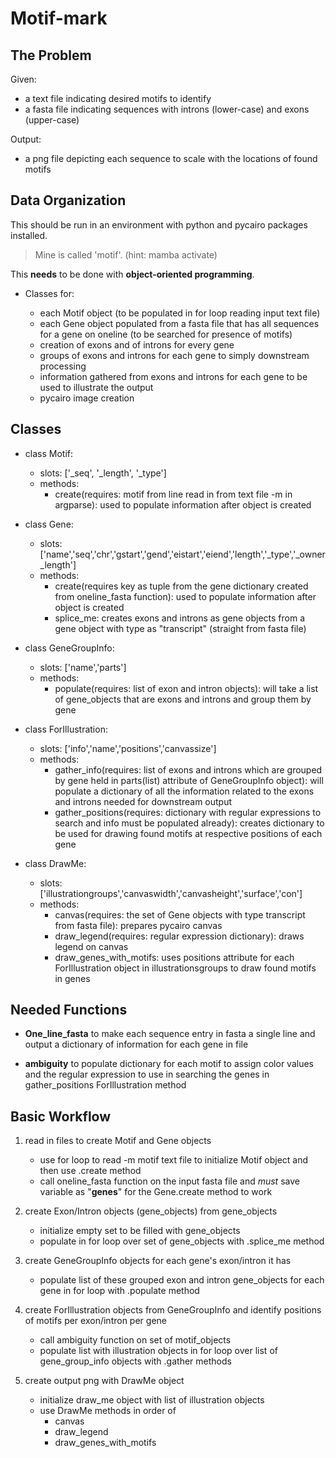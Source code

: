 # Motif-mark


## The Problem ##


Given:  
- a text file indicating desired motifs to identify
- a fasta file indicating sequences with introns (lower-case) and exons (upper-case) 

Output:
- a png file depicting each sequence to scale with the locations of found motifs 



## Data Organization ##


This should be run in an environment with python and pycairo packages installed.
>  Mine is called 'motif'. (hint:  mamba activate)

This __needs__ to be done with __object-oriented programming__. 
- Classes for:

    - each Motif object (to be populated in for loop reading input text file)
    - each Gene object populated from a fasta file that has all sequences for a gene on oneline (to be searched for presence of motifs)
    - creation of exons and of introns for every gene
    - groups of exons and introns for each gene to simply downstream processing
    - information gathered from exons and introns for each gene to be used to illustrate the output
    - pycairo image creation


## Classes ##

- class Motif:
    - slots: ['_seq', '_length', '_type']
    - methods:
        - create(requires:  motif from line read in from text file -m in argparse):  used to populate information after object is created

- class Gene: 
    - slots: ['name','seq','chr','gstart','gend','eistart','eiend','length','_type','_owner_length']
    - methods:
        - create(requires key as tuple from the gene dictionary created from oneline_fasta function):  used to populate information after object is created
        - splice_me:  creates exons and introns as gene objects from a gene object with type as "transcript" (straight from fasta file)

- class GeneGroupInfo:
    - slots: ['name','parts']
    - methods:
        - populate(requires:  list of exon and intron objects):  will take a list of gene_objects that are exons and introns and group them by gene  

- class ForIllustration:
    - slots: ['info','name','positions','canvassize']
    - methods: 
        - gather_info(requires: list of exons and introns which are grouped by gene held in parts(list) attribute of GeneGroupInfo object):  will populate a dictionary of all the information related to the exons and introns needed for downstream output
        - gather_positions(requires: dictionary with regular expressions to search and info must be populated already): creates dictionary to be used for drawing found motifs at respective positions of each gene

- class DrawMe:
    - slots: ['illustrationgroups','canvaswidth','canvasheight','surface','con']
    - methods: 
        - canvas(requires: the set of Gene objects with type transcript from fasta file): prepares pycairo canvas
        - draw_legend(requires: regular expression dictionary): draws legend on canvas
        - draw_genes_with_motifs:  uses positions attribute for each ForIllustration object in illustrationsgroups to draw found motifs in genes


## Needed Functions ##

- __One_line_fasta__ to make each sequence entry in fasta a single line and output a dictionary of information for each gene in file

- __ambiguity__ to populate dictionary for each motif to assign color values and the regular expression to use in searching the genes in gather_positions ForIllustration method

## Basic Workflow ##

1. read in files to create Motif and Gene objects
    - use for loop to read -m motif text file to initialize Motif object and then use .create method
    - call oneline_fasta function on the input fasta file and *must* save variable as "__genes__" for the Gene.create method to work

2. create Exon/Intron objects (gene_objects) from gene_objects
    - initialize empty set to be filled with gene_objects 
    - populate in for loop over set of gene_objects with .splice_me method

3. create GeneGroupInfo objects for each gene's exon/intron it has
    - populate list of these grouped exon and intron gene_objects for each gene in for loop with .populate method

4. create ForIllustration objects from GeneGroupInfo and identify positions of motifs per exon/intron per gene
    - call ambiguity function on set of motif_objects
    - populate list with illustration objects in for loop over list of gene_group_info objects with .gather methods

5. create output png with DrawMe object
    - initialize draw_me object with list of illustration objects
    - use DrawMe methods in order of 
        - canvas
        - draw_legend
        - draw_genes_with_motifs







